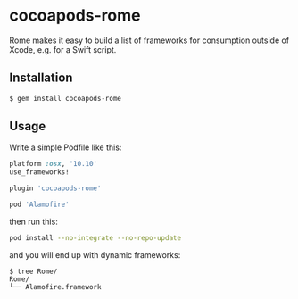 # cocoapods-rome

Rome makes it easy to build a list of frameworks for consumption outside of
Xcode, e.g. for a Swift script.

## Installation

```bash
$ gem install cocoapods-rome
```

## Usage

Write a simple Podfile like this:

```ruby
platform :osx, '10.10'
use_frameworks!

plugin 'cocoapods-rome'

pod 'Alamofire'
```

then run this:

```bash
pod install --no-integrate --no-repo-update
```

and you will end up with dynamic frameworks:

```
$ tree Rome/
Rome/
└── Alamofire.framework
```
